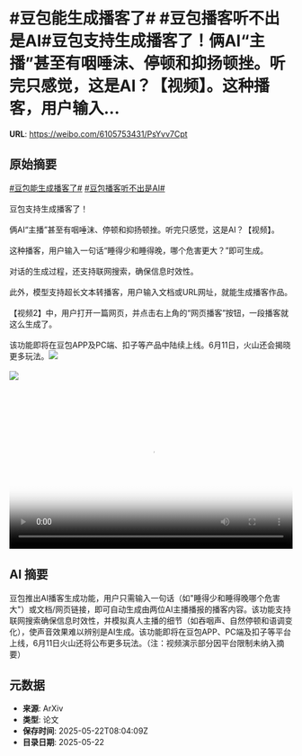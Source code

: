 # #豆包能生成播客了# #豆包播客听不出是AI#豆包支持生成播客了！俩AI“主播”甚至有咽唾沫、停顿和抑扬顿挫。听完只感觉，这是AI？【视频】。这种播客，用户输入...

**URL**: https://weibo.com/6105753431/PsYvv7Cpt

## 原始摘要

<a href="https://m.weibo.cn/search?containerid=231522type%3D1%26t%3D10%26q%3D%23%E8%B1%86%E5%8C%85%E8%83%BD%E7%94%9F%E6%88%90%E6%92%AD%E5%AE%A2%E4%BA%86%23&amp;extparam=%23%E8%B1%86%E5%8C%85%E8%83%BD%E7%94%9F%E6%88%90%E6%92%AD%E5%AE%A2%E4%BA%86%23" data-hide=""><span class="surl-text">#豆包能生成播客了#</span></a> <a href="https://m.weibo.cn/search?containerid=231522type%3D1%26t%3D10%26q%3D%23%E8%B1%86%E5%8C%85%E6%92%AD%E5%AE%A2%E5%90%AC%E4%B8%8D%E5%87%BA%E6%98%AFAI%23&amp;extparam=%23%E8%B1%86%E5%8C%85%E6%92%AD%E5%AE%A2%E5%90%AC%E4%B8%8D%E5%87%BA%E6%98%AFAI%23" data-hide=""><span class="surl-text">#豆包播客听不出是AI#</span></a><br><br>豆包支持生成播客了！<br><br>俩AI“主播”甚至有咽唾沫、停顿和抑扬顿挫。听完只感觉，这是AI？【视频】。<br><br>这种播客，用户输入一句话“睡得少和睡得晚，哪个危害更大？”即可生成。<br><br>对话的生成过程，还支持联网搜索，确保信息时效性。<br><br>此外，模型支持超长文本转播客，用户输入文档或URL网址，就能生成播客作品。<br><br>【视频2】中，用户打开一篇网页，并点击右上角的“网页播客”按钮，一段播客就这么生成了。<br><br>该功能即将在豆包APP及PC端、扣子等产品中陆续上线。6月11日，火山还会揭晓更多玩法。<img style="" src="https://tvax4.sinaimg.cn/large/006Fd7o3ly1i1o3673jdgj30zk0k0q3z.jpg" referrerpolicy="no-referrer"><br><br><img style="" src="https://tvax3.sinaimg.cn/large/006Fd7o3ly1i1o367g255j31hc0u0taa.jpg" referrerpolicy="no-referrer"><br><br><br clear="both"><div style="clear: both"></div><video controls="controls" poster="https://tvax3.sinaimg.cn/orj480/006Fd7o3ly1i1o3669fboj30zk0k0q3z.jpg" style="width: 100%"><source src="https://f.video.weibocdn.com/o0/P7AaQ7z8lx08orgbgWJG010412015IXB0E010.mp4?label=mp4_720p&amp;template=1280x720.25.0&amp;ori=0&amp;ps=1CwnkDw1GXwCQx&amp;Expires=1747904313&amp;ssig=Xvdi9MeOxr&amp;KID=unistore,video"><source src="https://f.video.weibocdn.com/o0/q1shPDRBlx08orgadWUE01041200ruMS0E010.mp4?label=mp4_hd&amp;template=852x480.25.0&amp;ori=0&amp;ps=1CwnkDw1GXwCQx&amp;Expires=1747904313&amp;ssig=2z4yAdAnVT&amp;KID=unistore,video"><source src="https://f.video.weibocdn.com/o0/4L7WNOwNlx08orgarBm801041200ffbJ0E010.mp4?label=mp4_ld&amp;template=640x360.25.0&amp;ori=0&amp;ps=1CwnkDw1GXwCQx&amp;Expires=1747904313&amp;ssig=0se53N2AVO&amp;KID=unistore,video"><p>视频无法显示，请前往<a href="https://video.weibo.com/show?fid=1034%3A5169057096204300" target="_blank" rel="noopener noreferrer">微博视频</a>观看。</p></video>

## AI 摘要

豆包推出AI播客生成功能，用户只需输入一句话（如"睡得少和睡得晚哪个危害大"）或文档/网页链接，即可自动生成由两位AI主播播报的播客内容。该功能支持联网搜索确保信息时效性，并模拟真人主播的细节（如吞咽声、自然停顿和语调变化），使声音效果难以辨别是AI生成。该功能即将在豆包APP、PC端及扣子等平台上线，6月11日火山还将公布更多玩法。（注：视频演示部分因平台限制未纳入摘要）

## 元数据

- **来源**: ArXiv
- **类型**: 论文
- **保存时间**: 2025-05-22T08:04:09Z
- **目录日期**: 2025-05-22
